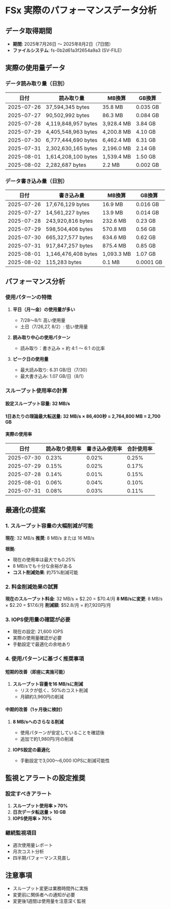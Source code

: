 # FSx 実際のパフォーマンスデータ分析

## データ取得期間
- **期間**: 2025年7月26日 〜 2025年8月2日（7日間）
- **ファイルシステム**: fs-0b2d61a3f2654a9a3 (SV-FILE)

## 実際の使用量データ

### データ読み取り量（日別）
| 日付 | 読み取り量 | MB換算 | GB換算 |
|------|------------|--------|--------|
| 2025-07-26 | 37,594,345 bytes | 35.8 MB | 0.035 GB |
| 2025-07-27 | 90,502,992 bytes | 86.3 MB | 0.084 GB |
| 2025-07-28 | 4,119,848,957 bytes | 3,928.4 MB | 3.84 GB |
| 2025-07-29 | 4,405,548,963 bytes | 4,200.8 MB | 4.10 GB |
| 2025-07-30 | 6,777,444,690 bytes | 6,462.4 MB | 6.31 GB |
| 2025-07-31 | 2,302,630,165 bytes | 2,196.0 MB | 2.14 GB |
| 2025-08-01 | 1,614,208,100 bytes | 1,539.4 MB | 1.50 GB |
| 2025-08-02 | 2,282,687 bytes | 2.2 MB | 0.002 GB |

### データ書き込み量（日別）
| 日付 | 書き込み量 | MB換算 | GB換算 |
|------|------------|--------|--------|
| 2025-07-26 | 17,676,129 bytes | 16.9 MB | 0.016 GB |
| 2025-07-27 | 14,561,227 bytes | 13.9 MB | 0.014 GB |
| 2025-07-28 | 243,920,816 bytes | 232.6 MB | 0.23 GB |
| 2025-07-29 | 598,504,406 bytes | 570.8 MB | 0.56 GB |
| 2025-07-30 | 665,327,577 bytes | 634.6 MB | 0.62 GB |
| 2025-07-31 | 917,847,257 bytes | 875.4 MB | 0.85 GB |
| 2025-08-01 | 1,146,476,408 bytes | 1,093.3 MB | 1.07 GB |
| 2025-08-02 | 115,283 bytes | 0.1 MB | 0.0001 GB |

## パフォーマンス分析

### 使用パターンの特徴
1. **平日（月〜金）の使用量が多い**
   - 7/28〜8/1: 高い使用量
   - 土日（7/26,27, 8/2）: 低い使用量

2. **読み取り中心の使用パターン**
   - 読み取り：書き込み = 約 4:1 〜 6:1 の比率

3. **ピーク日の使用量**
   - 最大読み取り: 6.31 GB/日（7/30）
   - 最大書き込み: 1.07 GB/日（8/1）

### スループット使用率の計算

#### 設定スループット容量: 32 MB/s
#### 1日あたりの理論最大転送量: 32 MB/s × 86,400秒 = 2,764,800 MB = 2,700 GB

#### 実際の使用率
| 日付 | 読み取り使用率 | 書き込み使用率 | 合計使用率 |
|------|----------------|----------------|------------|
| 2025-07-30 | 0.23% | 0.02% | 0.25% |
| 2025-07-29 | 0.15% | 0.02% | 0.17% |
| 2025-07-28 | 0.14% | 0.01% | 0.15% |
| 2025-08-01 | 0.06% | 0.04% | 0.10% |
| 2025-07-31 | 0.08% | 0.03% | 0.11% |

## 最適化の提案

### 1. スループット容量の大幅削減が可能
**現在**: 32 MB/s
**推奨**: 8 MB/s または 16 MB/s

**根拠**:
- 現在の使用率は最大でも0.25%
- 8 MB/sでも十分な余裕がある
- **コスト削減効果**: 約75%削減可能

### 2. 料金削減効果の試算
**現在のスループット料金**: 32 MB/s × $2.20 = $70.4/月
**8 MB/sに変更**: 8 MB/s × $2.20 = $17.6/月
**削減額**: $52.8/月 = 約7,920円/月

### 3. IOPS使用量の確認が必要
- 現在の設定: 21,600 IOPS
- 実際の使用量確認が必要
- 手動設定で最適化の余地あり

### 4. 使用パターンに基づく推奨事項

#### 短期的改善（即座に実施可能）
1. **スループット容量を16 MB/sに削減**
   - リスクが低く、50%のコスト削減
   - 月額約3,960円の削減

#### 中期的改善（1ヶ月後に検討）
1. **8 MB/sへのさらなる削減**
   - 使用パターンが安定していることを確認後
   - 追加で約1,980円/月の削減

2. **IOPS設定の最適化**
   - 手動設定で3,000〜6,000 IOPSに削減可能性

## 監視とアラートの設定推奨

### 設定すべきアラート
1. **スループット使用率 > 70%**
2. **日次データ転送量 > 10 GB**
3. **IOPS使用率 > 70%**

### 継続監視項目
- 週次使用量レポート
- 月次コスト分析
- 四半期パフォーマンス見直し

## 注意事項
- スループット変更は業務時間外に実施
- 変更前に関係者への通知が必要
- 変更後1週間は使用量を注意深く監視
